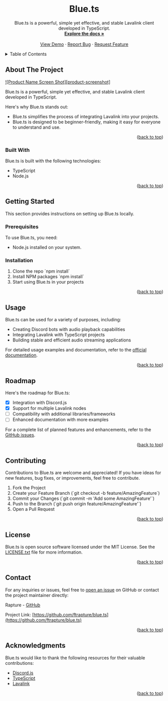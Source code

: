 
<a name="readme-top"></a>
<!--
*** Thanks for checking out the Blue.ts README template. If you have a suggestion
*** that would make this better, please fork the repo and create a pull request
*** or simply open an issue.
*** Don't forget to give the project a star!
*** Thanks again! Now let's dive into Blue.ts! 🎵
-->
<!-- PROJECT LOGO -->
<br />
<div align="center">
  <h1 align="center">Blue.ts</h1>

  <p align="center">
    Blue.ts is a powerful, simple yet effective, and stable Lavalink client developed in TypeScript.
    <br />
    <a href="https://github.com/ftrapture/blue.ts"><strong>Explore the docs »</strong></a>
    <br />
    <br />
    <a href="https://github.com/ftrapture/blue.ts/tree/v1.3/test/bot.js">View Demo</a>
    ·
    <a href="https://github.com/ftrapture/blue.ts/issues/new?labels=bug&template=bug-report---.md">Report Bug</a>
    ·
    <a href="https://github.com/ftrapture/blue.ts/issues/new?labels=enhancement&template=feature-request---.md">Request Feature</a>
  </p>
</div>


<!-- TABLE OF CONTENTS -->
<details>
  <summary>Table of Contents</summary>
  <ol>
    <li>
      <a href="#about-the-project">About The Project</a>
      <ul>
        <li><a href="#built-with">Built With</a></li>
      </ul>
    </li>
    <li>
      <a href="#getting-started">Getting Started</a>
      <ul>
        <li><a href="#prerequisites">Prerequisites</a></li>
        <li><a href="#installation">Installation</a></li>
      </ul>
    </li>
    <li><a href="#usage">Usage</a></li>
    <li><a href="#roadmap">Roadmap</a></li>
    <li><a href="#contributing">Contributing</a></li>
    <li><a href="#license">License</a></li>
    <li><a href="#contact">Contact</a></li>
    <li><a href="#acknowledgments">Acknowledgments</a></li>
  </ol>
</details>


<!-- ABOUT THE PROJECT -->
## About The Project

[![Product Name Screen Shot][product-screenshot]](https://example.com)

Blue.ts is a powerful, simple yet effective, and stable Lavalink client developed in TypeScript. 

Here's why Blue.ts stands out:
* Blue.ts simplifies the process of integrating Lavalink into your projects.
* Blue.ts is designed to be beginner-friendly, making it easy for everyone to understand and use.

<p align="right">(<a href="#readme-top">back to top</a>)</p>


### Built With

Blue.ts is built with the following technologies:

* TypeScript
* Node.js

<p align="right">(<a href="#readme-top">back to top</a>)</p>


<!-- GETTING STARTED -->
## Getting Started

This section provides instructions on setting up Blue.ts locally.

### Prerequisites

To use Blue.ts, you need:

* Node.js installed on your system.

### Installation

1. Clone the repo
   \`npm install\`
2. Install NPM packages
   \`npm install\`
3. Start using Blue.ts in your projects

<p align="right">(<a href="#readme-top">back to top</a>)</p>


<!-- USAGE -->
## Usage

Blue.ts can be used for a variety of purposes, including:

* Creating Discord bots with audio playback capabilities
* Integrating Lavalink with TypeScript projects
* Building stable and efficient audio streaming applications

For detailed usage examples and documentation, refer to the [official documentation](https://github.com/ftrapture/blue.ts/wiki).

<p align="right">(<a href="#readme-top">back to top</a>)</p>


<!-- ROADMAP -->
## Roadmap

Here's the roadmap for Blue.ts:

- [x] Integration with Discord.js
- [x] Support for multiple Lavalink nodes
- [ ] Compatibility with additional libraries/frameworks
- [ ] Enhanced documentation with more examples

For a complete list of planned features and enhancements, refer to the [GitHub issues](https://github.com/ftrapture/blue.ts/issues).

<p align="right">(<a href="#readme-top">back to top</a>)</p>


<!-- CONTRIBUTING -->
## Contributing

Contributions to Blue.ts are welcome and appreciated! If you have ideas for new features, bug fixes, or improvements, feel free to contribute.

1. Fork the Project
2. Create your Feature Branch (\`git checkout -b feature/AmazingFeature\`)
3. Commit your Changes (\`git commit -m 'Add some AmazingFeature'\`)
4. Push to the Branch (\`git push origin feature/AmazingFeature'\`)
5. Open a Pull Request

<p align="right">(<a href="#readme-top">back to top</a>)</p>


<!-- LICENSE -->
## License

Blue.ts is open source software licensed under the MIT License. See the [LICENSE.txt](LICENSE.txt) file for more information.

<p align="right">(<a href="#readme-top">back to top</a>)</p>


<!-- CONTACT -->
## Contact

For any inquiries or issues, feel free to [open an issue](https://github.com/ftrapture/blue.ts/issues) on GitHub or contact the project maintainer directly:

Rapture - [GitHub](https://github.com/ftrapture)

Project Link: [https://github.com/ftrapture/blue.ts](https://github.com/ftrapture/blue.ts)

<p align="right">(<a href="#readme-top">back to top</a>)</p>


<!-- ACKNOWLEDGMENTS -->
## Acknowledgments

Blue.ts would like to thank the following resources for their valuable contributions:

* [Discord.js](https://discord.js.org/)
* [TypeScript](https://www.typescriptlang.org/)
* [Lavalink](https://github.com/Frederikam/Lavalink)

<p align="right">(<a href="#readme-top">back to top</a>)</p>
